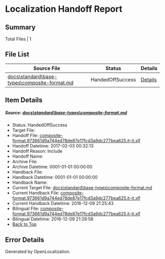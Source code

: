 # <a name='report-top'></a> Localization Handoff Report

## Summary
 Total Files | 1

## File List
 Source File | Status | Details 
 ----------- | ------ | ------- 
 [docs\standard\base-types\composite-format.md](https://github.com/dotnet/docs/blob/90ade65e167770bdbcbbf79707fe48e6fbc030c0/docs/standard/base-types/composite-format.md) | HandedOffSuccess | [Details](#5b61b4736880d57f02070150d8613d860505b2683359)

## Item Details
##### <a name='5b61b4736880d57f02070150d8613d860505b2683359'></a> Source: [docs\standard\base-types\composite-format.md](https://github.com/dotnet/docs/blob/90ade65e167770bdbcbbf79707fe48e6fbc030c0/docs/standard/base-types/composite-format.md)
* Status: HandedOffSuccess
* Target File: 
* Handoff File: [composite-format.973661d9a744ed78de87e17fcd3a9dc277bea625.it-it.xlf](https://github.com/dotnet/docs.handoff/blob/92f2afff2b1612787dfc38294cea5e9e91830e7f/ol-handoff/dotnet/docs.it-it/master/dotnet-core/composite-format.973661d9a744ed78de87e17fcd3a9dc277bea625.it-it.xlf)
* Handoff Datetime: 2017-02-03 00:32:13
* Handoff Reason: Include
* Handoff Name: 
* Archive File: 
* Archive Datetime: 0001-01-01 00:00:00
* Handback File: 
* Handback Datetime: 0001-01-01 00:00:00
* Handback Name: 
* Current Target File: [docs\standard\base-types\composite-format.md](https://github.com/dotnet/docs.it-it/blob/a1391120b2a9f52245fbe1a4769a7466abba66b6/docs/standard/base-types/composite-format.md)
* Current Handback File: [composite-format.973661d9a744ed78de87e17fcd3a9dc277bea625.it-it.xlf](https://github.com/dotnet/docs.handback/blob/da62ac7ab99b8e50099c09fea2b9598ed29ae2b4/ol-handback/dotnet/docs.it-it/master/ht-p2/composite-format.973661d9a744ed78de87e17fcd3a9dc277bea625.it-it.xlf)
* Current Handback Datetime: 2016-12-09 21:25:43
* Bilingual File: [composite-format.973661d9a744ed78de87e17fcd3a9dc277bea625.it-it.xlf](https://github.com/dotnet/docs.handback/blob/da62ac7ab99b8e50099c09fea2b9598ed29ae2b4/ol-handback/dotnet/docs.it-it/master/ht-p2/composite-format.973661d9a744ed78de87e17fcd3a9dc277bea625.it-it.xlf)
* Bilingual Datetime: 2016-12-09 21:28:58
* [Back to Top](#report-top)


## Error Details

Generated by OpenLocalization.
